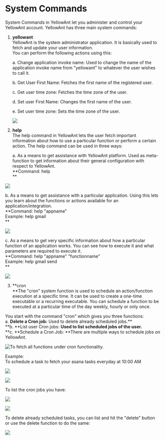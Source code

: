 # System Commands

System Commands in YellowAnt let you administer and control your YellowAnt account. YellowAnt has three main system commands:

1. **yellowant**  
   YellowAnt is the system administrator application. It is basically used to fetch and update your user information.  
   You can perform the following actions using this:

   a. Change application invoke name: Used to change the name of the application invoke name from "yellowant" to whatever the user wishes to call it.

   b. Get User First Name: Fetches the first name of the registered user.

   c. Get user time zone: Fetches the time zone of the user.

   d. Set user First Name: Changes the first name of the user.

   e. Set user time zone: Sets the time zone of the user.

   ![](.gitbook/assets/yellowantapp.png)

2. **help**  
   The help command in YellowAnt lets the user fetch important information about how to use a particular function or perform a certain action. The help command can be used in three ways:

   a. As a means to get assistance with YellowAnt platform. Used as meta-function to get information about their general configuration with respect to YellowAnt.  
   **Command: help    
     **

![](.gitbook/assets/image%20%28183%29.png)

b. As a means to get assistance with a particular application. Using this lets you learn about the functions or actions available for an application/integration.  
**Command: help "appname"  
Example: help gmail    
**

![](.gitbook/assets/image%20%2845%29.png)

c. As a means to get very specific information about how a particular function of an application works. You can see how to execute it and what parameters are required to execute it.  
**Command: help "appname" "functionname"  
Example: help gmail send    
**

![](.gitbook/assets/image%20%28133%29.png)

3. **cron    
**The "cron" system function is used to schedule an action/function execution at a specific time. It can be used to create a one-time executable or a recurring executable. You can schedule a function to be executed at a particular time of the day weekly, hourly or only once.

You start with the command "cron" which gives you three functions:  
a. **Delete a Cron job:** Used to delete already scheduled jobs.**    
**b. **List user Cron jobs: **Used to list scheduled jobs of the user.**    
**c. **Schedule a Cron Job: **There are multiple ways to schedule jobs on YellowAnt.

![To fetch all functions under cron functionality.](.gitbook/assets/image%20%28137%29.png)

Example:  
To schedule a task to fetch your asana tasks everyday at 10:00 AM  


![](.gitbook/assets/image%20%2875%29.png)

![](.gitbook/assets/outmytasks.png)

To list the cron jobs you have:  


![](.gitbook/assets/image%20%28193%29.png)

![](.gitbook/assets/image%20%28221%29.png)

To delete already scheduled tasks, you can list and hit the "delete" button or use the delete function to do the same:  


![](.gitbook/assets/image%20%28232%29.png)

